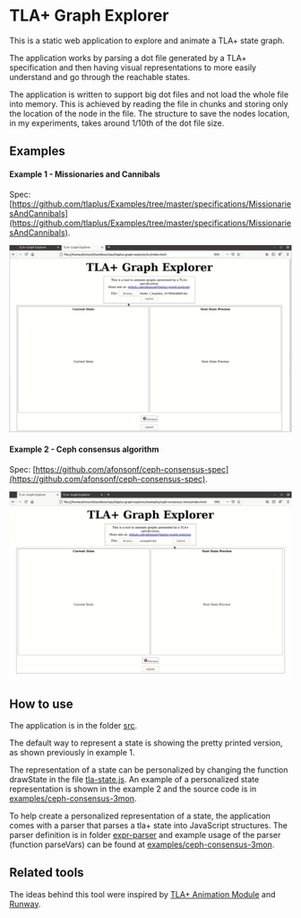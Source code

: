 # TLA+ Graph Explorer
This is a static web application to explore and animate a TLA+ state graph.

The application works by parsing a dot file generated by a TLA+ specification and then having visual representations to more easily understand and go through the reachable states.

The application is written to support big dot files and not load the whole file into memory. This is achieved by reading the file in chunks and storing only the location of the node in the file. The structure to save the nodes location, in my experiments, takes around 1/10th of the dot file size.

## Examples

#### Example 1 - Missionaries and Cannibals
Spec: [https://github.com/tlaplus/Examples/tree/master/specifications/MissionariesAndCannibals](https://github.com/tlaplus/Examples/tree/master/specifications/MissionariesAndCannibals).

![](gifs/example1/example1.gif)

#### Example 2 - Ceph consensus algorithm
Spec: [https://github.com/afonsonf/ceph-consensus-spec](https://github.com/afonsonf/ceph-consensus-spec).

![](gifs/example2/example2.gif)

## How to use

The application is in the folder [src](src).

The default way to represent a state is showing the pretty printed version, as shown previously in example 1.

The representation of a state can be personalized by changing the function drawState in the file [tla-state.js](src/tla-state.js). An example of a personalized state representation is shown in the example 2 and the source code is in [examples/ceph-consensus-3mon](examples/ceph-consensus-3mon).

To help create a personalized representation of a state, the application comes with a parser that parses a tla+ state into JavaScript structures. The parser definition is in folder [expr-parser](expr-parser) and example usage of the parser (function parseVars) can be found at [examples/ceph-consensus-3mon](examples/ceph-consensus-3mon).

## Related tools

The ideas behind this tool were inspired by [TLA+ Animation Module](https://github.com/will62794/tlaplus_animation) and [Runway](https://github.com/salesforce/runway-browser).
